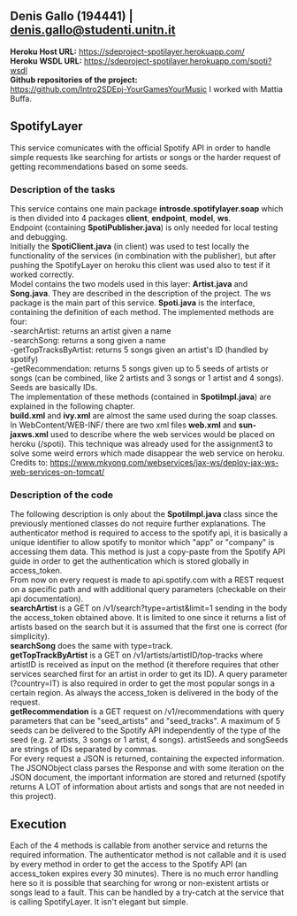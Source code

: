 ## Denis Gallo (194441) | denis.gallo@studenti.unitn.it
**Heroku Host URL:** https://sdeproject-spotilayer.herokuapp.com/  
**Heroku WSDL URL:** https://sdeproject-spotilayer.herokuapp.com/spoti?wsdl  
**Github repositories of the project:**  
https://github.com/Intro2SDEpj-YourGamesYourMusic 
I worked with Mattia Buffa.  

## SpotifyLayer

This service comunicates with the official Spotify API in order to handle simple requests like searching for artists or songs or the harder request of getting recommendations based on some seeds.

### Description of the tasks

This service contains one main package **introsde.spotifylayer.soap** which is then divided into 4 packages **client**, **endpoint**, **model**, **ws**.  
Endpoint (containing **SpotiPublisher.java**) is only needed for local testing and debugging.  
Initially the **SpotiClient.java** (in client) was used to test locally the functionality of the services (in combination with the publisher), but after pushing the SpotifyLayer on heroku this client was used also to test if it worked correctly.  
Model contains the two models used in this layer: **Artist.java** and **Song.java**. They are described in the description of the project. 
The ws package is the main part of this service. **Spoti.java** is the interface, containing the definition of each method. The implemented methods are four:  
-searchArtist: returns an artist given a name  
-searchSong: returns a song given a name  
-getTopTracksByArtist: returns 5 songs given an artist's ID (handled by spotify)  
-getRecommendation: returns 5 songs given up to 5 seeds of artists or songs (can be combined, like 2 artists and 3 songs or 1 artist and 4 songs). Seeds are basically IDs.  
The implementation of these methods (contained in **SpotiImpl.java**) are explained in the following chapter.  
**build.xml** and **ivy.xml** are almost the same used during the soap classes.  
In WebContent/WEB-INF/ there are two xml files **web.xml** and **sun-jaxws.xml** used to describe where the web services would be placed on heroku (/spoti). This technique was already used for the assignment3 to solve some weird errors which made disappear the web service on heroku.  
Credits to: https://www.mkyong.com/webservices/jax-ws/deploy-jax-ws-web-services-on-tomcat/  


### Description of the code

The following description is only about the **SpotiImpl.java** class since the previously mentioned classes do not require further explanations. The authenticator method is required to access to the spotify api, it is basically a unique identifier to allow spotify to monitor which "app" or "company" is accessing them data. This method is just a copy-paste from the Spotify API guide in order to get the authentication which is stored globally in access_token.  
From now on every request is made to api.spotify.com with a REST request on a specific path and with additional query parameters (checkable on their api documentation).  
**searchArtist** is a GET on /v1/search?type=artist&limit=1 sending in the body the access_token obtained above. It is limited to one since it returns a list of artists based on the search but it is assumed that the first one is correct (for simplicity).  
**searchSong** does the same with type=track.  
**getTopTrackByArtist** is a GET on /v1/artists/artistID/top-tracks where artistID is received as input on the method (it therefore requires that other services searched first for an artist in order to get its ID). A query parameter (?country=IT) is also required in order to get the most popular songs in a certain region. As always the access_token is delivered in the body of the request.  
**getRecommendation** is a GET request on /v1/recommendations with query parameters that can be "seed_artists" and "seed_tracks". A maximum of 5 seeds can be delivered to the Spotify API independently of the type of the seed (e.g. 2 artists, 3 songs or 1 artist, 4 songs). artistSeeds and songSeeds are strings of IDs separated by commas.  
For every request a JSON is returned, containing the expected information. The JSONObject class parses the Response and with some iteration on the JSON document, the important information are stored and returned (spotify returns A LOT of information about artists and songs that are not needed in this project).  


## Execution
Each of the 4 methods is callable from another service and returns the required information. The authenticator method is not callable and it is used by every method in order to get the access to the Spotify API (an access_token expires every 30 minutes). There is no much error handling here so it is possible that searching for wrong or non-existent artists or songs lead to a fault. This can be handled by a try-catch at the service that is calling SpotifyLayer. It isn't elegant but simple. 
